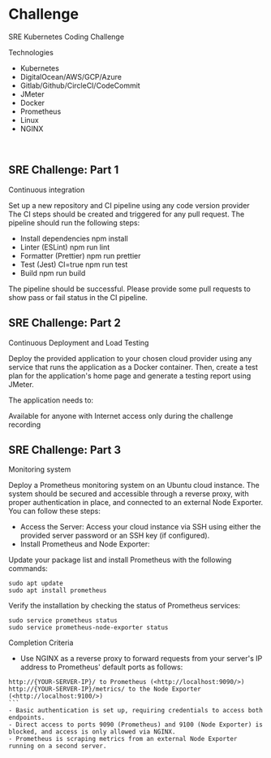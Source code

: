 # Challenge

SRE Kubernetes Coding Challenge

Technologies 
- Kubernetes
- DigitalOcean/AWS/GCP/Azure
- Gitlab/Github/CircleCI/CodeCommit 
- JMeter
- Docker
- Prometheus
- Linux
- NGINX

​
## SRE Challenge: Part 1
Continuous integration

Set up a new repository and CI pipeline using any code version provider
The CI steps should be created and triggered for any pull request. The pipeline should run the following steps:
- Install dependencies npm install
- Linter (ESLint) npm run lint
- Formatter (Prettier) npm run prettier
- Test (Jest) CI=true npm run test
- Build npm run build

The pipeline should be successful. 
Please provide some pull requests to show pass or fail status in the CI pipeline.


## SRE Challenge: Part 2
Continuous Deployment and Load Testing 

Deploy the provided application to your chosen cloud provider using any service that runs the application as a Docker container. Then, create a test plan for the application's home page and generate a testing report using JMeter.

The application needs to:

Available for anyone with Internet access only during the challenge recording

## SRE Challenge: Part 3
Monitoring system  

Deploy a Prometheus monitoring system on an Ubuntu cloud instance. The system should be secured and accessible through a reverse proxy, with proper authentication in place, and connected to an external Node Exporter. You can follow these steps: 
- Access the Server: Access your cloud instance via SSH using either the provided server password or an SSH key (if configured).
- Install Prometheus and Node Exporter:

Update your package list and install Prometheus with the following commands:
```
sudo apt update
sudo apt install prometheus
```
Verify the installation by checking the status of Prometheus services:
```
sudo service prometheus status
sudo service prometheus-node-exporter status
```
Completion Criteria

- Use NGINX as a reverse proxy to forward requests from your server's IP address to Prometheus' default ports as follows:
```
http://{YOUR-SERVER-IP}/ to Prometheus (<http://localhost:9090/>)
http://{YOUR-SERVER-IP}/metrics/ to the Node Exporter (<http://localhost:9100/>)
​```
- Basic authentication is set up, requiring credentials to access both endpoints.
- Direct access to ports 9090 (Prometheus) and 9100 (Node Exporter) is blocked, and access is only allowed via NGINX.
- Prometheus is scraping metrics from an external Node Exporter running on a second server.
